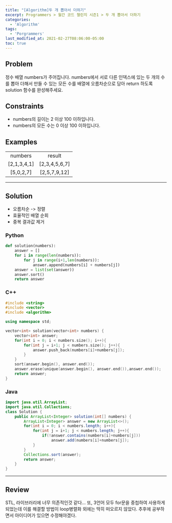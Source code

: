 ```yaml
---
title: "[Algorithm]두 개 뽑아서 더하기"
excerpt: Programmers > 월간 코드 챌린지 시즌1 > 두 개 뽑아서 더하기
categories:
  - 'Algorithm'
tags:
  - 'Porgrammers'
last_modified_at: 2021-02-27T08:06:00-05:00
toc: true
---
```


## Problem

정수 배열 numbers가 주어집니다. numbers에서 서로 다른 인덱스에 있는 두 개의 수를 뽑아 더해서 만들 수 있는 모든 수를 배열에 오름차순으로 담아 return 하도록 solution 함수를 완성해주세요.  

## Constraints  

- numbers의 길이는 2 이상 100 이하입니다.
- numbers의 모든 수는 0 이상 100 이하입니다.  

## Examples

<table style="text-align:center">
    <tr><td>numbers</td><td>result</td></tr>
    <tr><td>[2,1,3,4,1]</td><td>[2,3,4,5,6,7]</td></tr>
    <tr><td>[5,0,2,7]</td><td>[2,5,7,9,12]</td></tr>
</table>
<hr>

## Solution

- 오름차순 -> 정렬
- 효율적인 배열 순회
- 중복 결과값 제거

### Python

```python
def solution(numbers):
    answer = []
    for i in range(len(numbers)):
        for j in range(i+1,len(numbers)):
            answer.append(numbers[i] + numbers[j])
    answer = list(set(answer))
    answer.sort()
    return answer
```

### C++

```c++
#include <string>
#include <vector>
#include <algorithm>

using namespace std;

vector<int> solution(vector<int> numbers) {
    vector<int> answer;
    for(int i = 0; i < numbers.size(); i++){
        for(int j = i+1; j < numbers.size(); j++){
            answer.push_back(numbers[i]+numbers[j]);
        }
    }
    sort(answer.begin(), answer.end());
    answer.erase(unique(answer.begin(), answer.end()),answer.end());
    return answer;
}
```

### Java  

```java
import java.util.ArrayList;
import java.util.Collections;
class Solution {
    public ArrayList<Integer> solution(int[] numbers) {
        ArrayList<Integer> answer = new ArrayList<>();
        for(int i = 0; i < numbers.length; i++){
            for(int j = i+1; j < numbers.length; j++){
                if(!answer.contains(numbers[i]+numbers[j]))
                    answer.add(numbers[i]+numbers[j]);
            }
        }
        Collections.sort(answer);
        return answer;
    }
}
```

<hr>  

## Review  

STL, 라이브러리에 너무 의존적인것 같다... 또, 3언어 모두 for문을 중첩하여 사용하게 되었는데 이를 해결할 방법이 loop병렬화 외에는 딱히 떠오르지 않았다. 추후에 공부하면서 아이디어가 있으면 수정해야겠다.  
